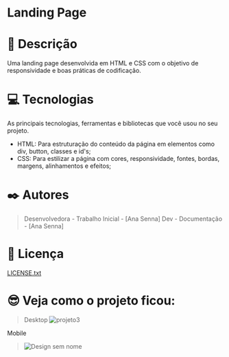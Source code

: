 # Landing Page
# 📝 Descrição

Uma landing page desenvolvida em HTML e CSS com o objetivo de responsividade e boas práticas de codificação. 

# 💻 Tecnologias

As principais tecnologias, ferramentas e bibliotecas que você usou no seu projeto.

- HTML: Para estruturação do conteúdo da página em elementos como div, button, classes e id's;
- CSS: Para estilizar a página com cores, responsividade, fontes, bordas, margens, alinhamentos e efeitos;

# ✒️ Autores

> Desenvolvedora - Trabalho Inicial - [Ana Senna] Dev - Documentação - [Ana Senna]
> 

# 📄 Licença

[LICENSE.txt](https://github.com/Anasenna01/Calculadora/files/13481057/LICENSE.txt)

# 😎 Veja como o projeto ficou:

> Desktop 
![projeto3](https://user-images.githubusercontent.com/109535627/200151032-8222b5e1-d4bd-459f-88fa-6facb5b8fc27.png)

Mobile
> ![Design sem nome](https://github.com/Anasenna01/Landing-Page/assets/109535627/3bf0cbd4-8493-40be-b3a2-483c1240bcac)

